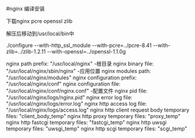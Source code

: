 #nginx 编译安装

下载nginx pcre openssl zlib

解压后移动到/usr/local/bin中

./configure --with-http_ssl_module --with-pcre=../pcre-8.41 --with-zlib=../zlib-1.2.11 --with-openssl=../openssl-1.1.0g

nginx path prefix: "/usr/local/nginx" -根目录
nginx binary file: "/usr/local/nginx/sbin/nginx" -应用位置
nginx modules path: "/usr/local/nginx/modules"
nginx configuration prefix: "/usr/local/nginx/conf"
nginx configuration file: "/usr/local/nginx/conf/nginx.conf" -配置文件
nginx pid file: "/usr/local/nginx/logs/nginx.pid"
nginx error log file: "/usr/local/nginx/logs/error.log"
nginx http access log file: "/usr/local/nginx/logs/access.log"
nginx http client request body temporary files: "client_body_temp"
nginx http proxy temporary files: "proxy_temp"
nginx http fastcgi temporary files: "fastcgi_temp"
nginx http uwsgi temporary files: "uwsgi_temp"
nginx http scgi temporary files: "scgi_temp"